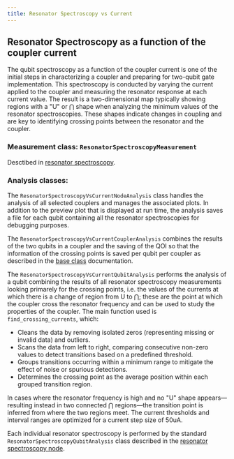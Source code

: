 ```yaml
---
title: Resonator Spectroscopy vs Current
---
```


## Resonator Spectroscopy as a function of the coupler current

The qubit spectroscopy as a function of the coupler current is one of the initial steps in characterizing a coupler and preparing for two-qubit gate implementation. This spectroscopy is conducted by varying the current applied to the coupler and measuring the resonator response at each current value.
The result is a two-dimensional map typically showing regions with a "U" or $\bigcap$ shape when analyzing the minimum values of the resonator spectroscopies. These shapes indicate changes in coupling and are key to identifying crossing points between the resonator and the coupler.

### Measurement class: `ResonatorSpectroscopyMeasurement`

Desctibed in [resonator spectroscopy](resonator_spectroscopy_node.md).

### Analysis classes: 

The `ResonatorSpectroscopyVsCurrentNodeAnalysis` class handles the analysis of all selected couplers and manages the associated plots. In addition to the preview plot that is displayed at run time, the analysis saves a file for each qubit containing all the resonator spectroscopies for debugging purposes.

The `ResonatorSpectroscopyVsCurrentCouplerAnalysis` combines the results of the two qubits in a coupler and the saving of the QOI so that the information of the crossing points is saved per qubit per coupler as described in the [base class](../../developer-guide/new_node_creation.md#base-classes) documentation.

The `ResonatorSpectroscopyVsCurrentQubitAnalysis` performs the analysis of a qubit combining the results of all resonator spectroscopy measurements looking primarely for the crossing points, i.e. the values of the currents at which there is a change of region from U to $\bigcap$; these are the point at which the coupler cross the resonator frequency and can be used to study the properties of the coupler. 
The main function used is `find_crossing_currents`, which:
* Cleans the data by removing isolated zeros (representing missing or invalid data) and outliers.
* Scans the data from left to right, comparing consecutive non-zero values to detect transitions based on a predefined threshold.
* Groups transitions occurring within a minimum range to mitigate the effect of noise or spurious detections.
* Determines the crossing point as the average position within each grouped transition region.

In cases where the resonator frequency is high and no "U" shape appears—resulting instead in two connected $\bigcap$ regions—the transition point is inferred from where the two regions meet.
The current thresholds and interval ranges are optimized for a current step size of 50uA. 

Each individual resonator spectroscopy is performed by the standard `ResonatorSpectroscopyQubitAnalysis` class described in the [resonator spectroscopy node](resonator_spectroscopy_node.md).